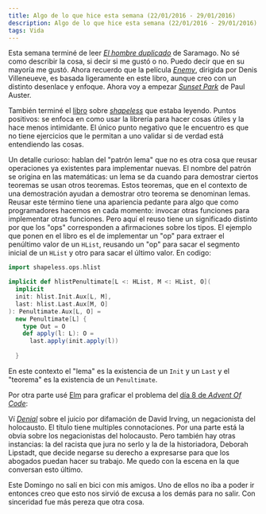 ```yaml
---
title: Algo de lo que hice esta semana (22/01/2016 - 29/01/2016)
description: Algo de lo que hice esta semana (22/01/2016 - 29/01/2016)
tags: Vida
---
```


Esta semana terminé de leer [_El hombre duplicado_](https://en.wikipedia.org/wiki/The_Double_(Saramago_novel)) de Saramago. No sé como describir la cosa, si decir si me gustó o no. Puedo decir que en su mayoría me gustó.  Ahora recuerdo que la película [_Enemy_](http://www.imdb.com/title/tt2316411), dirigida por Denis Villeneueve, es basada ligeramente en este libro, aunque creo con un distinto desenlace y enfoque. Ahora voy a empezar [_Sunset Park_](https://www.goodreads.com/book/show/7944987-sunset-park) de Paul Auster.

También terminé el [libro](http://underscore.io/books/shapeless-guide/) sobre [_shapeless_](https://github.com/milessabin/shapeless) que estaba leyendo. Puntos positivos: se enfoca en como usar la librería para hacer cosas útiles y la hace menos intimidante. El único punto negativo que le encuentro es que no tiene ejercicios que le permitan a uno validar si de verdad está entendiendo las cosas. 

Un detalle curioso: hablan del "patrón lema" que no es otra cosa que reusar operaciones ya existentes para implementar nuevas. El nombre del patrón se origina en las matemáticas: un lema se da cuando para demostrar ciertos teoremas se usan otros teoremas. Estos teoremas, que en el contexto de una demostración ayudan a demostrar otro teorema se denominan lemas. Reusar este término tiene una apariencia pedante para algo que como programadores hacemos en cada momento: invocar otras funciones para implementar otras funciones. Pero aquí el reuso tiene un significado distinto por que los "ops" corresponden a afirmaciones sobre los tipos. El ejemplo que ponen en el libro es el de implementar un "op" para extraer el penúltimo valor de un `HList`, reusando un "op" para sacar el segmento inicial de un `HList` y otro para sacar el último valor. En codigo:

```scala
import shapeless.ops.hlist

implicit def hlistPenultimate[L <: HList, M <: HList, O](
  implicit
  init: hlist.Init.Aux[L, M],
  last: hlist.Last.Aux[M, O]
): Penultimate.Aux[L, O] =
  new Penultimate[L] {
    type Out = O
    def apply(l: L): O =
      last.apply(init.apply(l))
                        
  }
```

En este contexto el "lema" es la existencia de un `Init` y un `Last` y el "teorema" es la existencia de un `Penultimate`.

Por otra parte usé [Elm](http://elm-lang.org/) para graficar el problema del [día 8 de _Advent Of Code_](http://adventofcode.com/2016/day/8):

<SCRIPT type="text/javascript" src="../code/elm-adv-8.js"></script>

<div id="elm-adv-8"></div>

<script type="text/javascript">
Elm.Main.embed(document.getElementById("elm-adv-8"));
</script>

Ví [_Denial_](http://www.imdb.com/title/tt4645330/) sobre el juicio por difamación de David Irving, un negacionista del holocausto. El título tiene multiples connotaciones. Por una parte está la obvia sobre los negacionistas del holocausto. Pero también hay otras instancias: la del racista que jura no serlo y la de la historiadora, Deborah Lipstadt, que decide negarse su derecho a expresarse para que los abogados puedan hacer su trabajo. Me quedo con la escena en la que conversan esto último.

Este Domingo no salí en bici con mis amigos. Uno de ellos no iba a poder ir entonces creo que esto nos sirvió de excusa a los demás para no salir. Con sinceridad fue más pereza que otra cosa.
